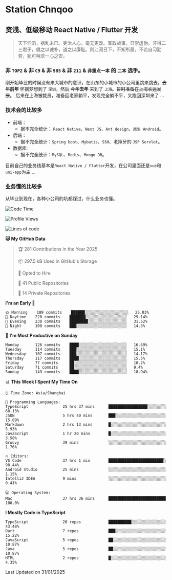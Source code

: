 # Station Chnqoo

## 资浅、低级移动 React Native / Flutter 开发

> 天下滔滔，祸乱未已。吏治人心，毫无更改。军政战事，日崇虚伪。非得二三君子，倡之以诚朴，道之以廉耻。则江河日下，不知所届。不若自习勤劳，犹可稍求一心之安。

### 非 `TOP2` & 非 `C9` & 非 `985` & 非 `211` & `非重点一本` 的 `二本` 选手。

刚开始毕业的时候没有来大城市的意识，在山东的小城市的小公司里跳来跳去。~~去年~~**前年** 怀揣梦想到了 `深圳`，然后 ~~今年~~**去年** 来到了 `上海`。~~暂时准备在上海长远发展~~。
后来在上海被裁员，准备回老家躺平，发现完全躺不平，又跑回深圳来了 ...

### 技术会的比较多

- 前端：
  - 据不完全统计： `React Native`、`Next JS`、`Ant design`、`原生 Android`。
- 后端：
  - 据不完全统计：`Spring boot`、`Mybatis`、`SSH`、老掉牙的 `JSP Servlet`。
- 数据库:
  - 据不完全统计：`MySQL`、`Redis`、`Mongo DB`。

目前自己的业务线基本是`React Native / Flutter`开发，在公司里面还是`vue`和`uni-app`为主 ...

### 业务懂的比较多

从毕业到现在，各种小公司的坑都踩过，什么业务也懂。

<!--START_SECTION:waka-->
![Code Time](http://img.shields.io/badge/Code%20Time-7%2C393%20hrs%206%20mins-blue)

![Profile Views](http://img.shields.io/badge/Profile%20Views-0-blue)

![Lines of code](https://img.shields.io/badge/From%20Hello%20World%20I%27ve%20Written-497%20Thousand%20lines%20of%20code-blue)

**🐱 My GitHub Data** 

> 🏆 281 Contributions in the Year 2025
 > 
> 📦 297.5 kB Used in GitHub's Storage 
 > 
> 💼 Opted to Hire
 > 
> 📜 41 Public Repositories 
 > 
> 🔑 14 Private Repositories  
 > 
**I'm an Early 🐤** 

```text
🌞 Morning    189 commits    ██████░░░░░░░░░░░░░░░░░░░   25.03% 
🌆 Daytime    220 commits    ███████░░░░░░░░░░░░░░░░░░   29.14% 
🌃 Evening    238 commits    ████████░░░░░░░░░░░░░░░░░   31.52% 
🌙 Night      108 commits    ███░░░░░░░░░░░░░░░░░░░░░░   14.3%

```
📅 **I'm Most Productive on Sunday** 

```text
Monday       126 commits    ████░░░░░░░░░░░░░░░░░░░░░   16.69% 
Tuesday      114 commits    ███░░░░░░░░░░░░░░░░░░░░░░   15.1% 
Wednesday    107 commits    ███░░░░░░░░░░░░░░░░░░░░░░   14.17% 
Thursday     117 commits    ████░░░░░░░░░░░░░░░░░░░░░   15.5% 
Friday       77 commits     ██░░░░░░░░░░░░░░░░░░░░░░░   10.2% 
Saturday     71 commits     ██░░░░░░░░░░░░░░░░░░░░░░░   9.4% 
Sunday       143 commits    ████░░░░░░░░░░░░░░░░░░░░░   18.94%

```


📊 **This Week I Spent My Time On** 

```text
⌚︎ Time Zone: Asia/Shanghai

💬 Programming Languages: 
TypeScript               25 hrs 37 mins      █████████████████░░░░░░░░   68.13% 
JSON                     5 hrs 40 mins       ███░░░░░░░░░░░░░░░░░░░░░░   15.09% 
Markdown                 2 hrs 13 mins       █░░░░░░░░░░░░░░░░░░░░░░░░   5.93% 
JavaScript               1 hr 20 mins        █░░░░░░░░░░░░░░░░░░░░░░░░   3.58% 
Groovy                   39 mins             ░░░░░░░░░░░░░░░░░░░░░░░░░   1.76%

🔥 Editors: 
VS Code                  37 hrs 1 min        ████████████████████████░   98.44% 
Android Studio           25 mins             ░░░░░░░░░░░░░░░░░░░░░░░░░   1.15% 
IntelliJ IDEA            9 mins              ░░░░░░░░░░░░░░░░░░░░░░░░░   0.41%

💻 Operating System: 
Mac                      37 hrs 36 mins      █████████████████████████   100.0%

```

**I Mostly Code in TypeScript** 

```text
TypeScript               20 repos            ██████████░░░░░░░░░░░░░░░   43.48% 
Dart                     7 repos             ███░░░░░░░░░░░░░░░░░░░░░░   15.22% 
JavaScript               5 repos             ██░░░░░░░░░░░░░░░░░░░░░░░   10.87% 
Java                     5 repos             ██░░░░░░░░░░░░░░░░░░░░░░░   10.87% 
HTML                     2 repos             █░░░░░░░░░░░░░░░░░░░░░░░░   4.35%

```



 Last Updated on 31/01/2025
<!--END_SECTION:waka-->

<!---
ChenqiaoStation/ChenqiaoStation is a ✨ special ✨ repository because its `README.md` (this file) appears on your GitHub profile.
You can click the Preview link to take a look at your changes.
--->

